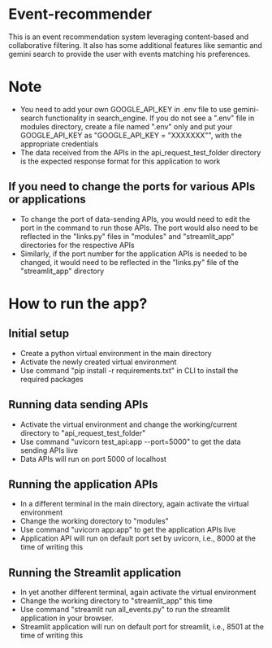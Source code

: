 # Event-recommender
This is an event recommendation system leveraging content-based and collaborative filtering. It also has some additional features like semantic and gemini search to provide the user with events matching his preferences.



# Note
- You need to add your own GOOGLE_API_KEY in .env file to use gemini-search functionality in search_engine. If you do not see a ".env" file in modules directory, create a file named ".env" only and put your GOOGLE_API_KEY as "GOOGLE_API_KEY = "XXXXXXX"", with the appropriate credentials
- The data received from the APIs in the api_request_test_folder directory is the expected response format for this application to work

## If you need to change the ports for various APIs or applications
- To change the port of data-sending APIs, you would need to edit the port in the command to run those APIs. The port would also need to be reflected in the "links.py" files in "modules" and "streamlit_app" directories for the respective APIs
- Similarly, if the port number for the application APIs is needed to be changed, it would need to be reflected in the "links.py" file of the "streamlit_app" directory



# How to run the app?

## Initial setup
- Create a python virtual environment in the main directory
- Activate the newly created virtual environment
- Use command "pip install -r requirements.txt" in CLI to install the required packages

## Running data sending APIs
- Activate the virtual environment and change the working/current directory to "api_request_test_folder"
- Use command "uvicorn test_api:app --port=5000" to get the data sending APIs live
- Data APIs will run on port 5000 of localhost

## Running the application APIs
- In a different terminal in the main directory, again activate the virtual environment
- Change the working dorectory to "modules"
- Use command "uvicorn app:app" to get the application APIs live
- Application API will run on default port set by uvicorn, i.e., 8000 at the time of writing this

## Running the Streamlit application
- In yet another different terminal, again activate the virtual environment
- Change the working directory to "streamlit_app" this time
- Use command "streamlit run all_events.py" to run the streamlit application in your browser.
- Streamlit application will run on default port for streamlit, i.e., 8501 at the time of writing this
